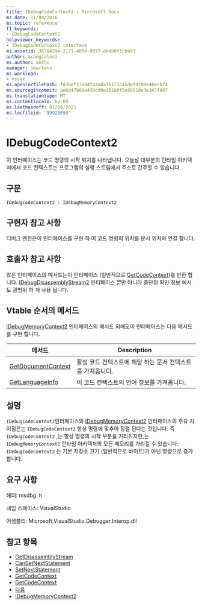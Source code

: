 ```yaml
---
title: IDebugCodeContext2 | Microsoft Docs
ms.date: 11/04/2016
ms.topic: reference
f1_keywords:
- IDebugCodeContext2
helpviewer_keywords:
- IDebugCodeContext2 interface
ms.assetid: 3670439e-2171-405d-9d77-dedb0f1cba93
author: acangialosi
ms.author: anthc
manager: jmartens
ms.workload:
- vssdk
ms.openlocfilehash: f03bef276d4f4aada1a173c45defd100e4becbf4
ms.sourcegitcommit: ae6d47b09a439cd0e13180f5e89510e3e347fd47
ms.translationtype: MT
ms.contentlocale: ko-KR
ms.lasthandoff: 02/08/2021
ms.locfileid: "99928693"
---
```

# <a name="idebugcodecontext2"></a>IDebugCodeContext2
이 인터페이스는 코드 명령의 시작 위치를 나타냅니다. 오늘날 대부분의 런타임 아키텍처에서 코드 컨텍스트는 프로그램의 실행 스트림에서 주소로 간주할 수 있습니다.

## <a name="syntax"></a>구문

```
IDebugCodeContext2 : IDebugMemoryContext2
```

## <a name="notes-for-implementers"></a>구현자 참고 사항
 디버그 엔진은이 인터페이스를 구현 하 여 코드 명령의 위치를 문서 위치와 연결 합니다.

## <a name="notes-for-callers"></a>호출자 참고 사항
 많은 인터페이스의 메서드는이 인터페이스 (일반적으로 [GetCodeContext](../../../extensibility/debugger/reference/idebugstackframe2-getcodecontext.md))를 반환 합니다. [IDebugDisassemblyStream2](../../../extensibility/debugger/reference/idebugdisassemblystream2.md) 인터페이스 뿐만 아니라 중단점 확인 정보 에서도 광범위 하 게 사용 됩니다.

## <a name="methods-in-vtable-order"></a>Vtable 순서의 메서드
 [IDebugMemoryContext2](../../../extensibility/debugger/reference/idebugmemorycontext2.md) 인터페이스의 메서드 외에도이 인터페이스는 다음 메서드를 구현 합니다.

|메서드|Description|
|------------|-----------------|
|[GetDocumentContext](../../../extensibility/debugger/reference/idebugcodecontext2-getdocumentcontext.md)|활성 코드 컨텍스트에 해당 하는 문서 컨텍스트를 가져옵니다.|
|[GetLanguageInfo](../../../extensibility/debugger/reference/idebugcodecontext2-getlanguageinfo.md)|이 코드 컨텍스트의 언어 정보를 가져옵니다.|

## <a name="remarks"></a>설명
 `IDebugCodeContext2`인터페이스와 [IDebugMemoryContext2](../../../extensibility/debugger/reference/idebugmemorycontext2.md) 인터페이스의 주요 차이점은는 `IDebugCodeContext2` 항상 명령에 맞추어 정렬 된다는 것입니다. 즉 `IDebugCodeContext2` ,는 항상 명령의 시작 부분을 가리키지만,는 `IDebugMemoryContext2` 런타임 아키텍처의 모든 메모리를 가리킬 수 있습니다. `IDebugCodeContext2` 는 기본 저장소 크기 (일반적으로 바이트)가 아닌 명령으로 증가 합니다.

## <a name="requirements"></a>요구 사항
 헤더: msdbg .h

 네임 스페이스: VisualStudio

 어셈블리: Microsoft.VisualStudio.Debugger.Interop.dll

## <a name="see-also"></a>참고 항목
- [GetDisassemblyStream](../../../extensibility/debugger/reference/idebugprogram2-getdisassemblystream.md)
- [CanSetNextStatement](../../../extensibility/debugger/reference/idebugthread2-cansetnextstatement.md)
- [SetNextStatement](../../../extensibility/debugger/reference/idebugthread2-setnextstatement.md)
- [GetCodeContext](../../../extensibility/debugger/reference/idebugcanstopevent2-getcodecontext.md)
- [GetCodeContext](../../../extensibility/debugger/reference/idebugstackframe2-getcodecontext.md)
- [다음](../../../extensibility/debugger/reference/ienumdebugcodecontexts2-next.md)
- [IDebugMemoryContext2](../../../extensibility/debugger/reference/idebugmemorycontext2.md)

